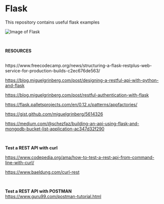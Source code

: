 # Flask
This repository contains useful flask examples


![Image of Flask](https://flask.palletsprojects.com/en/1.1.x/_images/flask-logo.png)

<br>

<b>RESOURCES</b>


<br>
https://www.freecodecamp.org/news/structuring-a-flask-restplus-web-service-for-production-builds-c2ec676de563/

https://blog.miguelgrinberg.com/post/designing-a-restful-api-with-python-and-flask

https://blog.miguelgrinberg.com/post/restful-authentication-with-flask

https://flask.palletsprojects.com/en/0.12.x/patterns/appfactories/

https://gist.github.com/miguelgrinberg/5614326

https://medium.com/@schezfaz/building-an-api-using-flask-and-mongodb-bucket-list-application-ac347d32f290

<br>

<b>Test a REST API with curl</b>
<br>

https://www.codepedia.org/ama/how-to-test-a-rest-api-from-command-line-with-curl/

https://www.baeldung.com/curl-rest



<br>

<b>Test a REST API with POSTMAN</b>
<br>
https://www.guru99.com/postman-tutorial.html
